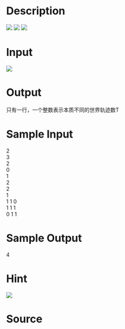 
# Description

<div class="content"><img border="0" src="source/bzoj/1291/img/aHR0cHM6Ly9seWRzeS5jb20vSnVkZ2VPbmxpbmUvaW1hZ2VzLzEyOTFfMS5qcGc=.jpg"/>
<img border="0" src="source/bzoj/1291/img/aHR0cHM6Ly9seWRzeS5jb20vSnVkZ2VPbmxpbmUvaW1hZ2VzLzEyOTFfMi5qcGc=.jpg"/>
<img border="0" src="source/bzoj/1291/img/aHR0cHM6Ly9seWRzeS5jb20vSnVkZ2VPbmxpbmUvaW1hZ2VzLzEyOTFfMy5qcGc=.jpg"/>

</div>

# Input

<div class="content"><img border="0" src="source/bzoj/1291/img/aHR0cHM6Ly9seWRzeS5jb20vSnVkZ2VPbmxpbmUvaW1hZ2VzLzEyOTFfNC5qcGc=.jpg"/></div>

# Output

<div class="content">只有一行，一个整数表示本质不同的世界轨迹数T</div>

# Sample Input

<div class="content"><span class="sampledata">2<br/>
3<br/>
2<br/>
0<br/>
1<br/>
2<br/>
2<br/>
1<br/>
1 1 0<br/>
1 1 1<br/>
0 1 1<br/>
</span></div>

# Sample Output

<div class="content"><span class="sampledata">4<br/>
</span></div>

# Hint

<div class="content"><p><img border="0" src="source/bzoj/1291/img/aHR0cHM6Ly9seWRzeS5jb20vSnVkZ2VPbmxpbmUvaW1hZ2VzLzEyOTFfNS5qcGc=.jpg"/></p></div>

# Source

<div class="content"><p><a href="problemset.php?search="></a></p></div>

